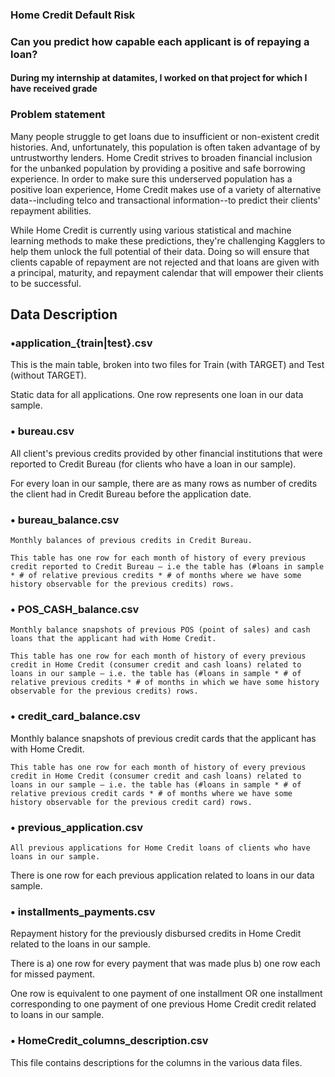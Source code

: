 ### Home Credit Default Risk
### Can you predict how capable each applicant is of repaying a loan?
#### During my internship at datamites, I worked on that project for which I have received grade 

### Problem statement

Many people struggle to get loans due to insufficient or non-existent credit histories. And, unfortunately, this population is often taken advantage of by untrustworthy lenders.
Home Credit strives to broaden financial inclusion for the unbanked population by providing a positive and safe borrowing experience. In order to make sure this underserved population has a positive loan experience, Home Credit makes use of a variety of alternative data--including telco and transactional information--to predict their clients' repayment abilities.

While Home Credit is currently using various statistical and machine learning methods to make these predictions, they're challenging Kagglers to help them unlock the full potential of their data. Doing so will ensure that clients capable of repayment are not rejected and that loans are given with a principal, maturity, and repayment calendar that will empower their clients to be successful.

## Data Description

### •application_{train|test}.csv

This is the main table, broken into two files for Train (with TARGET) and Test (without TARGET). 

Static data for all applications. One row represents one loan in our data sample.

### •	bureau.csv

All client's previous credits provided by other financial institutions that were reported to Credit Bureau (for clients who have a loan in our sample). 

For every loan in our sample, there are as many rows as number of credits the client had in Credit Bureau before the application date.

### •	bureau_balance.csv

	Monthly balances of previous credits in Credit Bureau. 
  
	This table has one row for each month of history of every previous credit reported to Credit Bureau – i.e the table has (#loans in sample * # of relative previous credits * # of months where we have some history observable for the previous credits) rows.

### •	POS_CASH_balance.csv

	Monthly balance snapshots of previous POS (point of sales) and cash loans that the applicant had with Home Credit. 
  
	This table has one row for each month of history of every previous credit in Home Credit (consumer credit and cash loans) related to loans in our sample – i.e. the table has (#loans in sample * # of relative previous credits * # of months in which we have some history observable for the previous credits) rows.

### •	credit_card_balance.csv

Monthly balance snapshots of previous credit cards that the applicant has with Home Credit. 

	This table has one row for each month of history of every previous credit in Home Credit (consumer credit and cash loans) related to loans in our sample – i.e. the table has (#loans in sample * # of relative previous credit cards * # of months where we have some history observable for the previous credit card) rows.

### •	previous_application.csv

	All previous applications for Home Credit loans of clients who have loans in our sample. 
  
There is one row for each previous application related to loans in our data sample.

### •	installments_payments.csv

Repayment history for the previously disbursed credits in Home Credit related to the loans in our sample. 

There is a) one row for every payment that was made plus b) one row each for missed payment. 

One row is equivalent to one payment of one installment OR one installment corresponding to one payment of one previous Home Credit credit related to loans in our sample.

### •	HomeCredit_columns_description.csv

This file contains descriptions for the columns in the various data files.



 
